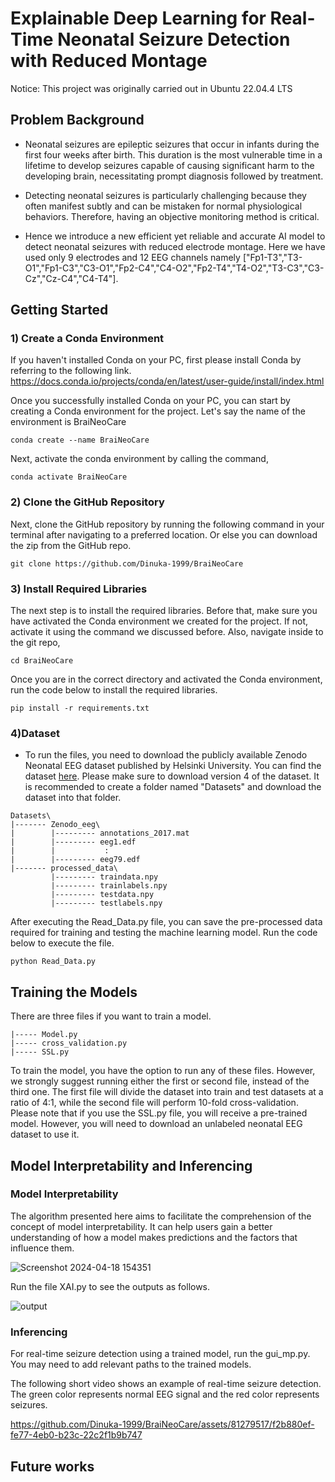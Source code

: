 # Explainable Deep Learning for Real-Time Neonatal Seizure Detection with Reduced Montage

Notice: This project was originally carried out in Ubuntu 22.04.4 LTS

## Problem Background

* Neonatal seizures are epileptic seizures that occur in infants during the first four weeks after birth. This duration is the most vulnerable time in a lifetime to develop seizures capable of causing significant harm to the developing brain, necessitating prompt diagnosis followed by treatment.

* Detecting neonatal seizures is particularly challenging because they often manifest subtly and can be mistaken for normal physiological behaviors. Therefore, having an objective monitoring method is critical.

* Hence we introduce a new efficient yet reliable and accurate AI model to detect neonatal seizures with reduced electrode montage. Here we have used only 9 electrodes and 12 EEG channels namely ["Fp1-T3","T3-O1","Fp1-C3","C3-O1","Fp2-C4","C4-O2","Fp2-T4","T4-O2","T3-C3","C3-Cz","Cz-C4","C4-T4"].

## Getting Started

### 1) Create a Conda Environment

If you haven't installed Conda on your PC, first please install Conda by referring to the following link. https://docs.conda.io/projects/conda/en/latest/user-guide/install/index.html

Once you successfully installed Conda on your PC, you can start by creating a Conda environment for the project. Let's say the name of the environment is BraiNeoCare
```
conda create --name BraiNeoCare
```

Next, activate the conda environment by calling the command,

```
conda activate BraiNeoCare
```
### 2) Clone the GitHub Repository

Next, clone the GitHub repository by running the following command in your terminal after navigating to a preferred location. Or else you can download the zip from the GitHub repo.

```
git clone https://github.com/Dinuka-1999/BraiNeoCare
```

### 3) Install Required Libraries
The next step is to install the required libraries. Before that, make sure you have activated the Conda environment we created for the project. If not, activate it using the command we discussed before. Also, navigate inside to the git repo,
```
cd BraiNeoCare
```
Once you are in the correct directory and activated the Conda environment, run the code below to install the required libraries.

```
pip install -r requirements.txt
```

### 4)Dataset
* To run the files, you need to download the publicly available Zenodo Neonatal EEG dataset published by Helsinki University. You can find the dataset [here](https://zenodo.org/records/4940267). Please make sure to download version 4 of the dataset. It is recommended to create a folder named "Datasets" and download the dataset into that folder.
```
Datasets\
|------- Zenodo_eeg\
|        |--------- annotations_2017.mat
|        |--------- eeg1.edf
|        |           :
|        |--------- eeg79.edf
|------- processed_data\
         |--------- traindata.npy
         |--------- trainlabels.npy
         |--------- testdata.npy
         |--------- testlabels.npy
```

After executing the Read_Data.py file, you can save the pre-processed data required for training and testing the machine learning model. Run the code below to execute the file.
```
python Read_Data.py
```
## Training the Models

There are three files if you want to train a model.
```
|----- Model.py
|----- cross_validation.py
|----- SSL.py
```
To train the model, you have the option to run any of these files. However, we strongly suggest running either the first or second file, instead of the third one. The first file will divide the dataset into train and test datasets at a ratio of 4:1, while the second file will perform 10-fold cross-validation. Please note that if you use the SSL.py file, you will receive a pre-trained model. However, you will need to download an unlabeled neonatal EEG dataset to use it. 

## Model Interpretability and Inferencing 

### Model Interpretability

The algorithm presented here aims to facilitate the comprehension of the concept of model interpretability. It can help users gain a better understanding of how a model makes predictions and the factors that influence them.

![Screenshot 2024-04-18 154351](https://github.com/Dinuka-1999/BraiNeoCare/assets/81279517/fe5a342a-4c57-405e-a08b-86b0bee9ce86)

Run the file XAI.py to see the outputs as follows.

![output](https://github.com/Dinuka-1999/BraiNeoCare/assets/81279517/f5357fc2-b550-43e1-ba1d-df2cb0f447c1)

### Inferencing 

For real-time seizure detection using a trained model, run the gui_mp.py. You may need to add relevant paths to the trained models. 

The following short video shows an example of real-time seizure detection. The green color represents normal EEG signal and the red color represents seizures. 

https://github.com/Dinuka-1999/BraiNeoCare/assets/81279517/f2b880ef-fe77-4eb0-b23c-22c2f1b9b747


## Future works 
